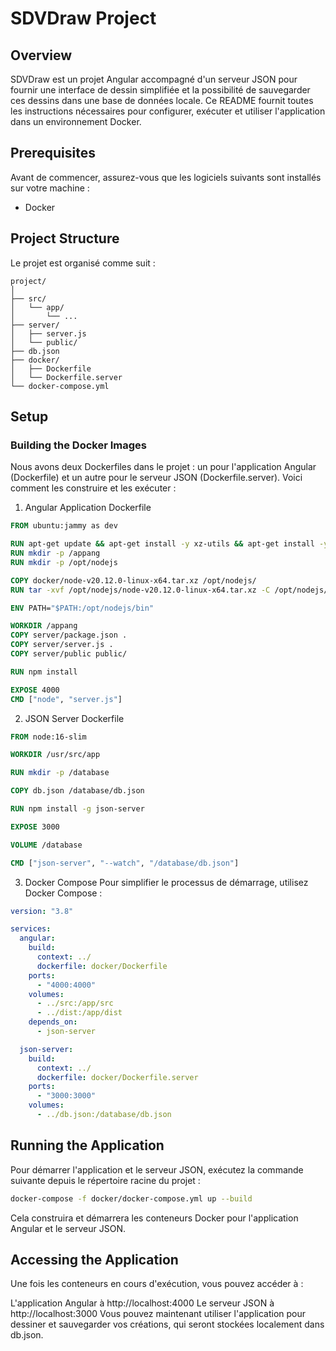 # SDVDraw Project

## Overview

SDVDraw est un projet Angular accompagné d'un serveur JSON pour fournir une interface de dessin simplifiée et la possibilité de sauvegarder ces dessins dans une base de données locale. Ce README fournit toutes les instructions nécessaires pour configurer, exécuter et utiliser l'application dans un environnement Docker.

## Prerequisites

Avant de commencer, assurez-vous que les logiciels suivants sont installés sur votre machine :

- Docker

## Project Structure

Le projet est organisé comme suit :
```arduino
project/
│
├── src/
│   └── app/
│       └── ...
├── server/
│   ├── server.js
│   └── public/
├── db.json
├── docker/
│   ├── Dockerfile
│   └── Dockerfile.server
└── docker-compose.yml
```

## Setup

### Building the Docker Images

Nous avons deux Dockerfiles dans le projet : un pour l'application Angular (Dockerfile) et un autre pour le serveur JSON (Dockerfile.server). Voici comment les construire et les exécuter :

1. Angular Application Dockerfile

```Dockerfile
FROM ubuntu:jammy as dev

RUN apt-get update && apt-get install -y xz-utils && apt-get install -y iputils-ping
RUN mkdir -p /appang 
RUN mkdir -p /opt/nodejs

COPY docker/node-v20.12.0-linux-x64.tar.xz /opt/nodejs/
RUN tar -xvf /opt/nodejs/node-v20.12.0-linux-x64.tar.xz -C /opt/nodejs/ --strip-components=1

ENV PATH="$PATH:/opt/nodejs/bin"

WORKDIR /appang
COPY server/package.json .
COPY server/server.js .
COPY server/public public/

RUN npm install

EXPOSE 4000
CMD ["node", "server.js"]
```

2. JSON Server Dockerfile

```Dockerfile
FROM node:16-slim

WORKDIR /usr/src/app

RUN mkdir -p /database

COPY db.json /database/db.json

RUN npm install -g json-server

EXPOSE 3000

VOLUME /database

CMD ["json-server", "--watch", "/database/db.json"]
```

3. Docker Compose
Pour simplifier le processus de démarrage, utilisez Docker Compose :

```yaml
version: "3.8"

services:
  angular:
    build:
      context: ../
      dockerfile: docker/Dockerfile
    ports:
      - "4000:4000"
    volumes:
      - ../src:/app/src
      - ../dist:/app/dist
    depends_on:
      - json-server

  json-server:
    build:
      context: ../
      dockerfile: docker/Dockerfile.server
    ports:
      - "3000:3000"
    volumes:
      - ../db.json:/database/db.json

```

## Running the Application

Pour démarrer l'application et le serveur JSON, exécutez la commande suivante depuis le répertoire racine du projet :

```bash
docker-compose -f docker/docker-compose.yml up --build
```

Cela construira et démarrera les conteneurs Docker pour l'application Angular et le serveur JSON.

## Accessing the Application
Une fois les conteneurs en cours d'exécution, vous pouvez accéder à :

L'application Angular à http://localhost:4000
Le serveur JSON à http://localhost:3000
Vous pouvez maintenant utiliser l'application pour dessiner et sauvegarder vos créations, qui seront stockées localement dans db.json.
